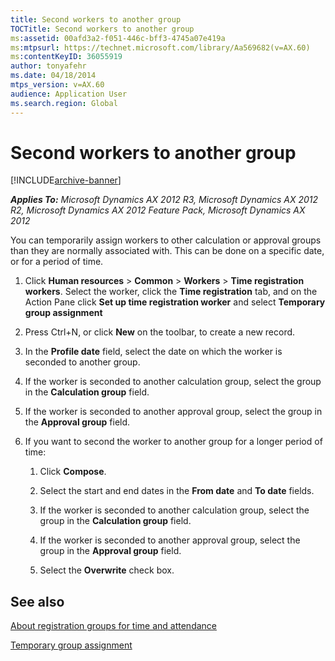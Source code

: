 ```yaml
---
title: Second workers to another group
TOCTitle: Second workers to another group
ms:assetid: 00afd3a2-f051-446c-bff3-4745a07e419a
ms:mtpsurl: https://technet.microsoft.com/library/Aa569682(v=AX.60)
ms:contentKeyID: 36055919
author: tonyafehr
ms.date: 04/18/2014
mtps_version: v=AX.60
audience: Application User
ms.search.region: Global
---
```


# Second workers to another group 


[!INCLUDE[archive-banner](includes/archive-banner.md)]


_**Applies To:** Microsoft Dynamics AX 2012 R3, Microsoft Dynamics AX 2012 R2, Microsoft Dynamics AX 2012 Feature Pack, Microsoft Dynamics AX 2012_

You can temporarily assign workers to other calculation or approval groups than they are normally associated with. This can be done on a specific date, or for a period of time.

1.  Click **Human resources** \> **Common** \> **Workers** \> **Time registration workers**. Select the worker, click the **Time registration** tab, and on the Action Pane click **Set up time registration worker** and select **Temporary group assignment**

2.  Press Ctrl+N, or click **New** on the toolbar, to create a new record.

3.  In the **Profile date** field, select the date on which the worker is seconded to another group.

4.  If the worker is seconded to another calculation group, select the group in the **Calculation group** field.

5.  If the worker is seconded to another approval group, select the group in the **Approval group** field.

6.  If you want to second the worker to another group for a longer period of time:
    
    1.  Click **Compose**.
    
    2.  Select the start and end dates in the **From date** and **To date** fields.
    
    3.  If the worker is seconded to another calculation group, select the group in the **Calculation group** field.
    
    4.  If the worker is seconded to another approval group, select the group in the **Approval group** field.
    
    5.  Select the **Overwrite** check box.

## See also

[About registration groups for time and attendance](about-registration-groups-for-time-and-attendance.md)

[Temporary group assignment](temporary-group-assignment.md)

  


